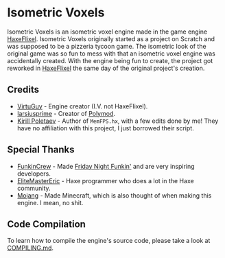 # Isometric Voxels
 Isometric Voxels is an isometric voxel engine made in the game engine [HaxeFlixel](https://haxeflixel.com/). Isometric Voxels originally started as a project on Scratch and was supposed to be a pizzeria tycoon game. The isometric look of the original game was so fun to mess with that an isometric voxel engine was accidentally created. With the engine being fun to create, the project got reworked in [HaxeFlixel](https://haxeflixel.com/) the same day of the original project's creation.

## Credits
 * [VirtuGuy](https://github.com/VirtuGuy) - Engine creator (I.V. not HaxeFlixel).
 * [larsiusprime](https://x.com/larsiusprime) - Creator of [Polymod](https://github.com/larsiusprime/polymod).
 * [Kirill Poletaev](https://x.com/kircode) - Author of `MemFPS.hx`, with a few edits done by me! They have no affiliation with this project, I just borrowed their script.

## Special Thanks
 * [FunkinCrew](https://x.com/fnf_developers) - Made [Friday Night Funkin'](https://www.newgrounds.com/portal/view/770371) and are very inspiring developers.
 * [EliteMasterEric](https://x.com/EliteMasterEric) - Haxe programmer who does a lot in the Haxe community.
 * [Mojang](https://x.com/mojang) - Made Minecraft, which is also thought of when making this engine. I mean, no shit.

## Code Compilation
 To learn how to compile the engine's source code, please take a look at [COMPILING.md](https://github.com/VirtuGuy/Isometric-Voxels/blob/main/COMPILING.md).
